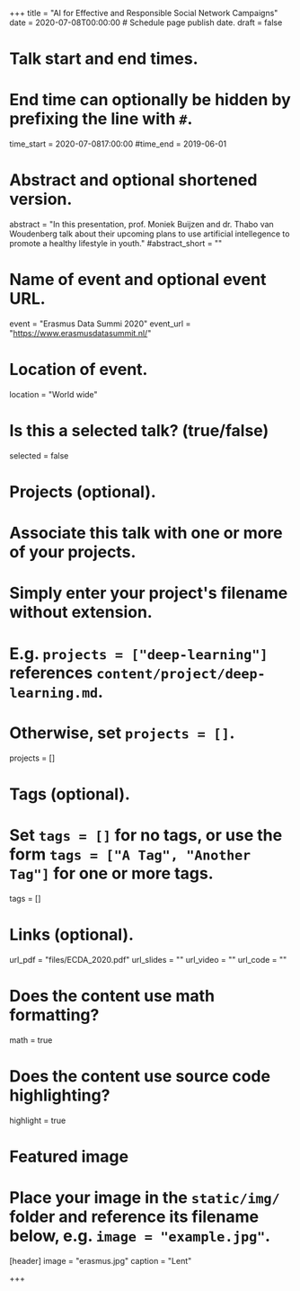 +++
title = "AI for Effective and Responsible Social Network Campaigns"
date = 2020-07-08T00:00:00  # Schedule page publish date.
draft = false

# Talk start and end times.
#   End time can optionally be hidden by prefixing the line with `#`.
time_start = 2020-07-0817:00:00
#time_end = 2019-06-01

# Abstract and optional shortened version.
abstract = "In this presentation, prof. Moniek Buijzen and dr. Thabo van Woudenberg talk about their upcoming plans to use artificial intellegence to promote a healthy lifestyle in youth."
#abstract_short = ""

# Name of event and optional event URL.
event = "Erasmus Data Summi 2020"
event_url = "https://www.erasmusdatasummit.nl/"

# Location of event.
location = "World wide"

# Is this a selected talk? (true/false)
selected = false

# Projects (optional).
#   Associate this talk with one or more of your projects.
#   Simply enter your project's filename without extension.
#   E.g. `projects = ["deep-learning"]` references `content/project/deep-learning.md`.
#   Otherwise, set `projects = []`.
projects = []

# Tags (optional).
#   Set `tags = []` for no tags, or use the form `tags = ["A Tag", "Another Tag"]` for one or more tags.
tags = []

# Links (optional).
url_pdf = "files/ECDA_2020.pdf"
url_slides = ""
url_video = ""
url_code = ""

# Does the content use math formatting?
math = true

# Does the content use source code highlighting?
highlight = true

# Featured image
# Place your image in the `static/img/` folder and reference its filename below, e.g. `image = "example.jpg"`.
[header]
image = "erasmus.jpg"
caption = "Lent"

+++
